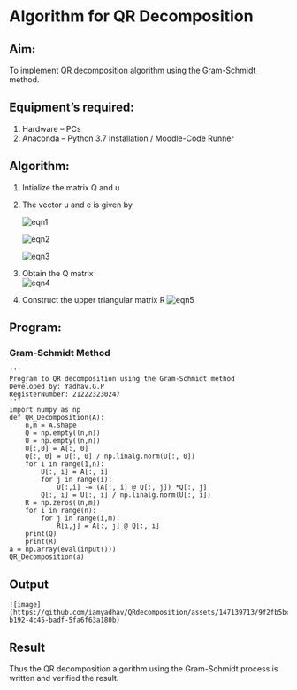 # Algorithm for QR Decomposition
## Aim:
To implement QR decomposition algorithm using the Gram-Schmidt method.
## Equipment’s required:
1.	Hardware – PCs
2.	Anaconda – Python 3.7 Installation / Moodle-Code Runner
## Algorithm:
1.	Intialize the matrix Q and u
2.	The vector u and e is given by

    ![eqn1](./ex4.jpg)

    ![eqn2](./ex6.jpg)

    ![eqn3](./ex3.jpg)

3.	Obtain the Q matrix   
    ![eqn4](./ex1.jpg)
4.	Construct the upper triangular matrix R
    ![eqn5](./ex2.jpg)



## Program:
### Gram-Schmidt Method
```
''' 
Program to QR decomposition using the Gram-Schmidt method
Developed by: Yadhav.G.P
RegisterNumber: 212223230247
'''
import numpy as np
def QR_Decomposition(A):
    n,m = A.shape
    Q = np.empty((n,n))
    U = np.empty((n,n))
    U[:,0] = A[:, 0]
    Q[:, 0] = U[:, 0] / np.linalg.norm(U[:, 0])
    for i in range(1,n):
        U[:, i] = A[:, i]
        for j in range(i):
            U[:,i] -= (A[:, i] @ Q[:, j]) *Q[:, j]
        Q[:, i] = U[:, i] / np.linalg.norm(U[:, i])
    R = np.zeros((n,m))
    for i in range(n):
        for j in range(i,m):
            R[i,j] = A[:, j] @ Q[:, i]
    print(Q)
    print(R)
a = np.array(eval(input()))
QR_Decomposition(a)

```

## Output
```
![image](https://github.com/iamyadhav/QRdecomposition/assets/147139713/9f2fb5bc-b192-4c45-badf-5fa6f63a180b)
```
## Result
Thus the QR decomposition algorithm using the Gram-Schmidt process is written and verified the result.
